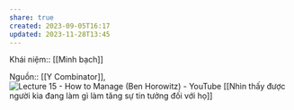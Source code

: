 ```yaml
---
share: true
created: 2023-09-05T16:17
updated: 2023-11-28T13:45
---
```

Khái niệm:: [[Minh bạch]]

Nguồn:: [[Y Combinator]], ![Lecture 15 - How to Manage (Ben Horowitz) - YouTube](https://youtu.be/uVhTvQXfibU?si=X55G7g_lyph-oIMv&t=786)
[[Nhìn thấy được người kia đang làm gì làm tăng sự tin tưởng đối với họ]]